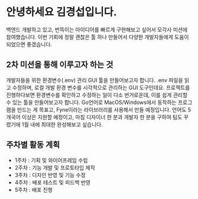 # 안녕하세요 김경섭입니다.

백엔드 개발하고 있고, 번뜩이는 아이디어를 빠르게 구현해보고 싶어서 모각사 미션에 참여했습니다.
이번 기회에 정말 괜찮은 툴 하나 만들어서 다양한 개발자들에게 도움이 되었으면 좋겠습니다.

## 2차 미션을 통해 이루고자 하는 것

개발자들을 위한 환경변수(.env) 관리 GUI 툴을 만들어보고자 합니다.
.env 파일을 읽고 수정하며, 로컬 개발 환경 변수를 시각적으로 관리하는 GUI 도구인데요.
프로젝트를 진행하다보면 환경변수를 확인하고 수정하는 일이 다소 번거로운데, 이를 쉽게 관리할 수 있는 툴을 만들어보고자 합니다.
Go언어로 MacOS/Windows에서 동작하는 프로그램을 만드는 게 목표고, Fyne이라는 라이브러리를 사용해서 만들 예정입니다.
언어도 5개국어 이상은 지원할 예정이고, 마침 디자이너 한 분과 개발자 한 분을 구하여 팀도 꾸렸기에 1월 내에 최대한 완성해보고 싶습니다.

## 주차별 활동 계획
- 1주차 : 기획 및 와이어프레임 수립
- 2주차 : 기능 개발 및 프로토타입 제작
- 3주차 : 디자인 반영 및 기능 수정
- 4주차 : 배포 테스트 및 피드백 반영
- 5주차 : 배포 진행